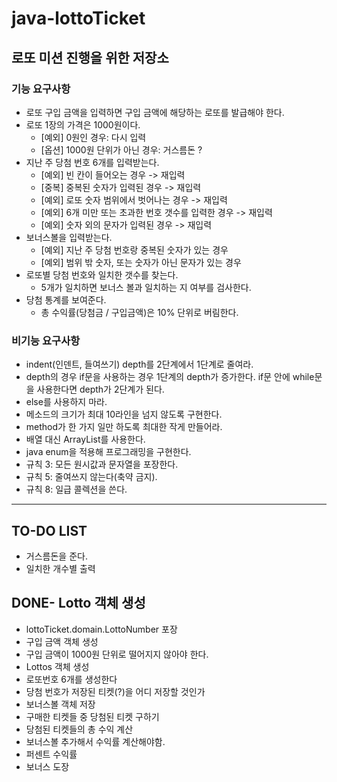 # java-lottoTicket
## 로또 미션 진행을 위한 저장소

### 기능 요구사항

- 로또 구입 금액을 입력하면 구입 금액에 해당하는 로또를 발급해야 한다.
- 로또 1장의 가격은 1000원이다.
    - [예외] 0원인 경우: 다시 입력
    - [옵션] 1000원 단위가 아닌 경우: 거스름돈 ?
- 지난 주 당첨 번호 6개를 입력받는다.
    - [예외] 빈 칸이 들어오는 경우 -> 재입력
    - [중복] 중복된 숫자가 입력된 경우 -> 재입력
    - [예외] 로또 숫자 범위에서 벗어나는 경우 -> 재입력
    - [예외] 6개 미만 또는 초과한 번호 갯수를 입력한 경우 -> 재입력
    - [예외] 숫자 외의 문자가 입력된 경우 -> 재입력
- 보너스볼을 입력받는다.
    - [예외] 지난 주 당첨 번호랑 중복된 숫자가 있는 경우
    - [예외] 범위 밖 숫자, 또는 숫자가 아닌 문자가 있는 경우
- 로또별 당첨 번호와 일치한 갯수를 찾는다.
    - 5개가 일치하면 보너스 볼과 일치하는 지 여부를 검사한다.
- 당첨 통계를 보여준다.
    - 총 수익률(당첨금 / 구입금액)은 10% 단위로 버림한다.


### 비기능 요구사항
- indent(인덴트, 들여쓰기) depth를 2단계에서 1단계로 줄여라.
- depth의 경우 if문을 사용하는 경우 1단계의 depth가 증가한다. if문 안에 while문을 사용한다면 depth가 2단계가 된다.
- else를 사용하지 마라.
- 메소드의 크기가 최대 10라인을 넘지 않도록 구현한다.
- method가 한 가지 일만 하도록 최대한 작게 만들어라.
- 배열 대신 ArrayList를 사용한다.
- java enum을 적용해 프로그래밍을 구현한다.
- 규칙 3: 모든 원시값과 문자열을 포장한다.
- 규칙 5: 줄여쓰지 않는다(축약 금지).
- 규칙 8: 일급 콜렉션을 쓴다.

---
## TO-DO LIST
- 거스름돈을 준다.
- 일치한 개수별 출력

## DONE- Lotto 객체 생성
- lottoTicket.domain.LottoNumber 포장
- 구입 금액 객체 생성
- 구입 금액이 1000원 단위로 떨어지지 않아야 한다.
- Lottos 객체 생성
- 로또번호 6개를 생성한다
- 당첨 번호가 저장된 티켓(?)을 어디 저장할 것인가
- 보너스볼 객체 저장
- 구매한 티켓들 중 당첨된 티켓 구하기
- 당첨된 티켓들의 총 수익 계산
- 보너스볼 추가해서 수익률 계산해야함.
- 퍼센트 수익률
- 보너스 도장